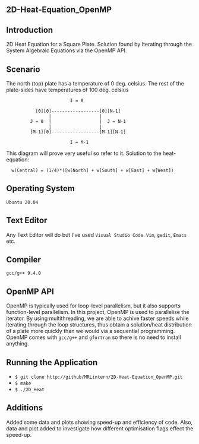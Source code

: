 ## 2D-Heat-Equation_OpenMP

## Introduction
2D Heat Equation for a Square Plate. Solution found by Iterating through the System Algebraic Equations via the OpenMP API.

## Scenario

The north (top) plate has a temperature of 0 deg. celsius.
The rest of the plate-sides have temperatures of 100 deg. celsius

                            I = 0
                            
               [0][0]------------------[0][N-1]
                    |                  |
             J = 0  |                  |  J = N-1
                    |                  |
             [M-1][0]------------------[M-1][N-1]
              
                            I = M-1
                            
This diagram will prove very useful so refer to it.
Solution to the heat-equation:

      w(Central) = (1/4)*([w(North] + w[South] + w[East] + w[West])

## Operating System
`Ubuntu 20.04`

## Text Editor
Any Text Editor will do but I've used `Visual Studio Code`. `Vim`, `gedit`, `Emacs` etc.

## Compiler
`gcc/g++ 9.4.0`

## OpenMP API
OpenMP is typically used for loop-level parallelism, but it also supports function-level parallelism.
In this project, OpenMP is used to parallelise the iterator. By using multithreading, we are able to achive
faster speeds while iterating through the loop structures, thus obtain a solution/heat distribution of a plate
more quickly than we would via a sequential programming.
OpenMP comes with `gcc/g++` and `gfortran` so there is no need to install anything.

## Running the Application

  * `$ git clone http://github/MRLintern/2D-Heat-Equation_OpenMP.git`
  * `$ make`
  * `$ ./2D_Heat`


## Additions

Added some data and plots showing speed-up and efficiency of code.
Also, data and plot added to investigate how different optimisation flags effect the speed-up.





  
  
  
  

